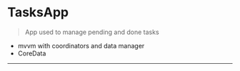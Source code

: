 # TasksApp

> App used to manage pending and done tasks

- mvvm with coordinators and data manager
- CoreData

-------
